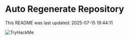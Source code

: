 # Auto Regenerate Repository

This README was last updated: 2025-07-15 19:44:11

 ![TryHackMe](https://tryhackme.com/badge/533634)